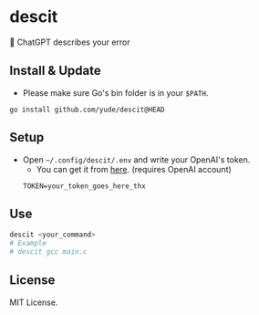 # descit
🤩 ChatGPT describes your error 

## Install & Update
* Please make sure Go's bin folder is in your `$PATH`.
```
go install github.com/yude/descit@HEAD
```

## Setup
* Open `~/.config/descit/.env` and write your OpenAI's token.
    * You can get it from [here](https://platform.openai.com/account/api-keys). (requires OpenAI account)
    ```
    TOKEN=your_token_goes_here_thx
    ```

## Use
```bash
descit <your_command>
# Example
# descit gcc main.c
```

## License
MIT License.